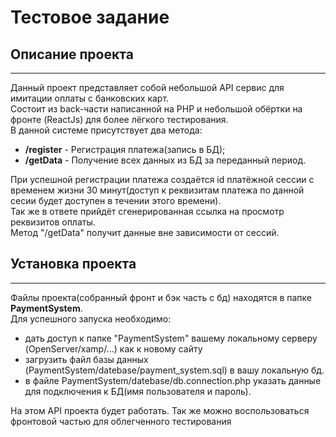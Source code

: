 # Тестовое задание
## Описание проекта
____
Данный проект представляет собой небольшой API сервис для имитации оплаты с банковских карт.  
Состоит из back-части написанной на PHP и небольшой обёртки на фронте (ReactJs) для более лёгкого тестирования.  
В данной системе присутствует два метода:  
- **/register** - Регистрация платежа(запись в БД);
- **/getData** - Получение всех данных из БД за переданный период.

При успешной регистрации платежа создаётся id платёжной сессии с временем жизни 30 минут(доступ к реквизитам платежа по данной сесии будет доступен в течении этого времени).  
Так же в ответе прийдёт сгенерированная ссылка на просмотр реквизитов оплаты.  
Метод "/getData" получит данные вне зависимости от сессий.  
## Установка проекта
____
Файлы проекта(собранный фронт и бэк часть с бд) находятся в папке **PaymentSystem**.  
Для успешного запуска необходимо:
- дать доступ к папке "PaymentSystem" вашему локальному серверу (OpenServer/xamp/...) как к новому сайту
- загрузить файл базы данных (PaymentSystem/datebase/payment_system.sql) в вашу локальную бд.
- в файле PaymentSystem/datebase/db.connection.php указать данные для подключения к БД(имя пользователя и пароль).

На этом API проекта будет работать. Так же можно воспользоваться фронтовой частью для облегченного тестирования
